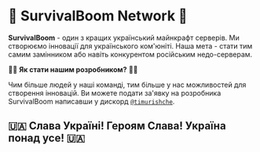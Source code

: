 # 💫 SurvivalBoom Network 💫
**SurvivalBoom** - один з кращих український майнкрафт серверів. Ми створюємо інновації для українського ком'юніті.
Наша мета - стати тим самим замінником або навіть конкурентом російським недо-серверам.

👨‍🎓 **Як стати нашим розробником?** 👨‍🎓

Чим більше людей у наші команді, тим більше у нас можливостей для створення інновацій.
Ви можете подати за'явку на розробника SurvivalBoom написавши у дискорд     <a href="https://discord.com/users/572505632024952834" target="_blank">`@timurishche`</a>.

## 🇺🇦 Слава Україні! Героям Слава! Україна понад усе! 🇺🇦
